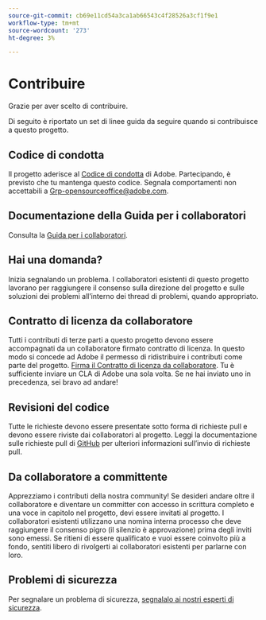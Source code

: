 ```yaml
---
source-git-commit: cb69e11cd54a3ca1ab66543c4f28526a3cf1f9e1
workflow-type: tm+mt
source-wordcount: '273'
ht-degree: 3%

---
```

# Contribuire

Grazie per aver scelto di contribuire.

Di seguito è riportato un set di linee guida da seguire quando si contribuisce a questo progetto.

## Codice di condotta

Il progetto aderisce al [Codice di condotta](code-of-conduct.md) di Adobe. Partecipando,
è previsto che tu mantenga questo codice. Segnala comportamenti non accettabili a
[Grp-opensourceoffice@adobe.com](mailto:Grp-opensourceoffice@adobe.com).

## Documentazione della Guida per i collaboratori

Consulta la [Guida per i collaboratori](https://experienceleague.adobe.com/docs/contributor/contributor-guide/introduction.html?lang=it).

## Hai una domanda?

Inizia segnalando un problema. I collaboratori esistenti di questo progetto lavorano per raggiungere
il consenso sulla direzione del progetto e sulle soluzioni dei problemi all’interno dei thread di problemi, quando appropriato.

## Contratto di licenza da collaboratore

Tutti i contributi di terze parti a questo progetto devono essere accompagnati da un collaboratore firmato
contratto di licenza. In questo modo si concede ad Adobe il permesso di ridistribuire i contributi
come parte del progetto. [Firma il Contratto di licenza da collaboratore](https://opensource.adobe.com/cla.html). Tu
è sufficiente inviare un CLA di Adobe una sola volta. Se ne hai inviato uno in precedenza,
sei bravo ad andare!

## Revisioni del codice

Tutte le richieste devono essere presentate sotto forma di richieste pull e devono essere riviste
dai collaboratori al progetto. Leggi la documentazione sulle richieste pull di [GitHub](https://docs.github.com/en/pull-requests/collaborating-with-pull-requests/proposing-changes-to-your-work-with-pull-requests/about-pull-requests)
per ulteriori informazioni sull’invio di richieste pull.

<!--
Lastly, please follow the [pull request template](PULL_REQUEST_TEMPLATE.md) when
submitting a pull request!
-->

## Da collaboratore a committente

Apprezziamo i contributi della nostra community! Se desideri andare oltre il collaboratore
e diventare un committer con accesso in scrittura completo e una voce in capitolo nel progetto, devi
essere invitati al progetto. I collaboratori esistenti utilizzano una nomina interna
processo che deve raggiungere il consenso pigro (il silenzio è approvazione) prima degli inviti
sono emessi. Se ritieni di essere qualificato e vuoi essere coinvolto più a fondo,
sentiti libero di rivolgerti ai collaboratori esistenti per parlarne con loro.

## Problemi di sicurezza

Per segnalare un problema di sicurezza, [segnalalo ai nostri esperti di sicurezza](https://helpx.adobe.com/it/security/alertus.html).
